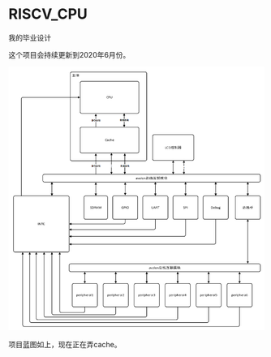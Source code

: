 # RISCV_CPU
我的毕业设计

这个项目会持续更新到2020年6月份。

![image-20200228222536577](README.assets/image-20200228222536577.png)

项目蓝图如上，现在正在弄cache。